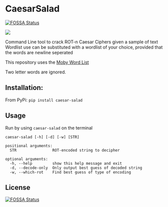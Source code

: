 # CaesarSalad
[![FOSSA Status](https://app.fossa.io/api/projects/git%2Bgithub.com%2Famithkk%2Fcaesar-salad.svg?type=shield)](https://app.fossa.io/projects/git%2Bgithub.com%2Famithkk%2Fcaesar-salad?ref=badge_shield)



![](https://i.imgur.com/kXnquKG.gif)

Command Line tool to crack ROT-n Caesar Ciphers given a sample of text
Wordlist use can be substituted with a wordlist of your choice, provided that the words are newline seperated

This repository uses the [Moby Word List](https://github.com/dwyl/english-words)

Two letter words are ignored.


## Installation:

From PyPi: `pip install caesar-salad`


## Usage

Run by using `caesar-salad` on the terminal

```
caesar-salad [-h] [-d] [-w] [STR]

positional arguments:
  STR                ROT-encoded string to decipher

optional arguments:
  -h, --help         show this help message and exit
  -d, --decode-only  Only output best guess of decoded string
  -w, --which-rot    Find best guess of type of encoding
```


## License
[![FOSSA Status](https://app.fossa.io/api/projects/git%2Bgithub.com%2Famithkk%2Fcaesar-salad.svg?type=large)](https://app.fossa.io/projects/git%2Bgithub.com%2Famithkk%2Fcaesar-salad?ref=badge_large)